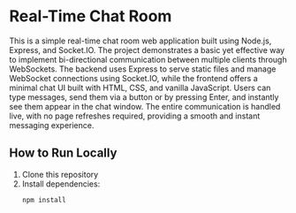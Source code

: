# Real-Time Chat Room

This is a simple real-time chat room web application built using Node.js, Express, and Socket.IO. The project demonstrates a basic yet effective way to implement bi-directional communication between multiple clients through WebSockets. The backend uses Express to serve static files and manage WebSocket connections using Socket.IO, while the frontend offers a minimal chat UI built with HTML, CSS, and vanilla JavaScript. Users can type messages, send them via a button or by pressing Enter, and instantly see them appear in the chat window. The entire communication is handled live, with no page refreshes required, providing a smooth and instant messaging experience.

## How to Run Locally

1. Clone this repository  
2. Install dependencies:
   ```bash
   npm install
